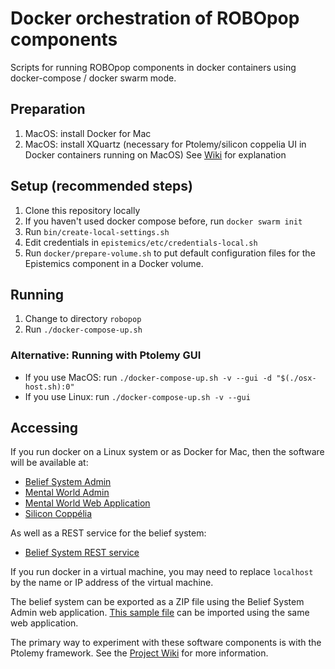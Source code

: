 # Docker orchestration of ROBOpop components

Scripts for running ROBOpop components in docker containers using docker-compose / docker swarm mode.

## Preparation
1. MacOS: install Docker for Mac
2. MacOS: install XQuartz (necessary for Ptolemy/silicon coppelia UI in Docker containers running on MacOS)
See [Wiki](https://github.com/robopop/docker/wiki/Ptolemy-GUI) for explanation


## Setup (recommended steps)
1. Clone this repository locally
2. If you haven't used docker compose before, run `docker swarm init`
3. Run `bin/create-local-settings.sh`
4. Edit credentials in `epistemics/etc/credentials-local.sh`
5. Run `docker/prepare-volume.sh` to put default configuration files for the Epistemics component in a Docker volume.

## Running
1. Change to directory `robopop`
2. Run `./docker-compose-up.sh`


### Alternative: Running with Ptolemy GUI
* If you use MacOS: run `./docker-compose-up.sh -v --gui -d "$(./osx-host.sh):0"`
* If you use Linux: run `./docker-compose-up.sh -v --gui`


## Accessing
If you run docker on a Linux system or as Docker for Mac, then the software will be available at:

* [Belief System Admin](http://localhost:8888/beliefsystem-webadmin/)
* [Mental World Admin](http://localhost:8888/mentalworld-webadmin/)
* [Mental World Web Application](http://localhost:8888/mentalworld-webapp/)
* [Silicon Coppélia](http://localhost:8084/)

As well as a REST service for the belief system:

* [Belief System REST service](http://localhost:8888/beliefsystem-rest/)

If you run docker in a virtual machine, you may need to replace `localhost` by the name or IP address of the virtual machine.

The belief system can be exported as a ZIP file using the Belief System Admin web application.
[This sample file](https://github.com/robopop/epistemics/raw/master/Installation/BeliefSystem.zip)
can be imported using the same web application.

The primary way to experiment with these software components is with the Ptolemy framework.
See the [Project Wiki](https://github.com/robopop/docker/wiki) for more information.
